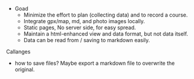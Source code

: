 * Goad
  - Minimize the effort to plan (collecting data) and to record a course.
  - Integrate gpx/map, md, and photo images locally.
  - Static pages, No server side, for easy spread.
  - Maintain a html-enhanced view and data format, but not data itself.
  - Data can be read from / saving to markdown easily.

Callanges
  - how to save files? Maybe export a markdown file to overwrite the original.
